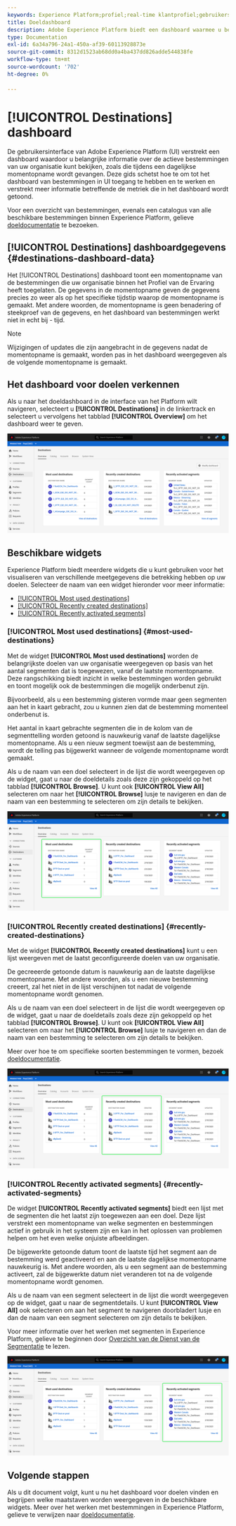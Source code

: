 ```yaml
---
keywords: Experience Platform;profiel;real-time klantprofiel;gebruikersinterface;UI;aanpassing;profiel dashboard;dashboard
title: Doeldashboard
description: Adobe Experience Platform biedt een dashboard waarmee u belangrijke informatie over de actieve doelen van uw organisatie kunt bekijken.
type: Documentation
exl-id: 6a34a796-24a1-450a-af39-60113928873e
source-git-commit: 8312d1523ab68dd0a4ba437dd826adde544838fe
workflow-type: tm+mt
source-wordcount: '702'
ht-degree: 0%

---
```


# [!UICONTROL Destinations] dashboard

De gebruikersinterface van Adobe Experience Platform (UI) verstrekt een dashboard waardoor u belangrijke informatie over de actieve bestemmingen van uw organisatie kunt bekijken, zoals die tijdens een dagelijkse momentopname wordt gevangen. Deze gids schetst hoe te om tot het dashboard van bestemmingen in UI toegang te hebben en te werken en verstrekt meer informatie betreffende de metriek die in het dashboard wordt getoond.

Voor een overzicht van bestemmingen, evenals een catalogus van alle beschikbare bestemmingen binnen Experience Platform, gelieve [doeldocumentatie](../../destinations/home.md) te bezoeken.

## [!UICONTROL Destinations] dashboardgegevens  {#destinations-dashboard-data}

Het [!UICONTROL Destinations] dashboard toont een momentopname van de bestemmingen die uw organisatie binnen het Profiel van de Ervaring heeft toegelaten. De gegevens in de momentopname geven de gegevens precies zo weer als op het specifieke tijdstip waarop de momentopname is gemaakt. Met andere woorden, de momentopname is geen benadering of steekproef van de gegevens, en het dashboard van bestemmingen werkt niet in echt bij - tijd.

>[!NOTE]
>
>Wijzigingen of updates die zijn aangebracht in de gegevens nadat de momentopname is gemaakt, worden pas in het dashboard weergegeven als de volgende momentopname is gemaakt.

## Het dashboard voor doelen verkennen

Als u naar het doeldashboard in de interface van het Platform wilt navigeren, selecteert u **[!UICONTROL Destinations]** in de linkertrack en selecteert u vervolgens het tabblad **[!UICONTROL Overview]** om het dashboard weer te geven.

![](../images/destinations/dashboard-overview.png)

## Beschikbare widgets

Experience Platform biedt meerdere widgets die u kunt gebruiken voor het visualiseren van verschillende meetgegevens die betrekking hebben op uw doelen. Selecteer de naam van een widget hieronder voor meer informatie:

* [[!UICONTROL Most used destinations]](#most-used-destinations)
* [[!UICONTROL Recently created destinations]](#recently-created-destinations)
* [[!UICONTROL Recently activated segments]](#recently-activated-segments)

### [!UICONTROL Most used destinations] {#most-used-destinations}

Met de widget **[!UICONTROL Most used destinations]** worden de belangrijkste doelen van uw organisatie weergegeven op basis van het aantal segmenten dat is toegewezen, vanaf de laatste momentopname. Deze rangschikking biedt inzicht in welke bestemmingen worden gebruikt en toont mogelijk ook de bestemmingen die mogelijk onderbenut zijn.

Bijvoorbeeld, als u een bestemming gisteren vormde maar geen segmenten aan het in kaart gebracht, zou u kunnen zien dat de bestemming momenteel onderbenut is.

Het aantal in kaart gebrachte segmenten die in de kolom van de segmenttelling worden getoond is nauwkeurig vanaf de laatste dagelijkse momentopname. Als u een nieuw segment toewijst aan de bestemming, wordt de telling pas bijgewerkt wanneer de volgende momentopname wordt gemaakt.

Als u de naam van een doel selecteert in de lijst die wordt weergegeven op de widget, gaat u naar de doeldetails zoals deze zijn gekoppeld op het tabblad **[!UICONTROL Browse]**. U kunt ook **[!UICONTROL View All]** selecteren om naar het **[!UICONTROL Browse]** lusje te navigeren en dan de naam van een bestemming te selecteren om zijn details te bekijken.

![](../images/destinations/most-used-destinations.png)

### [!UICONTROL Recently created destinations] {#recently-created-destinations}

Met de widget **[!UICONTROL Recently created destinations]** kunt u een lijst weergeven met de laatst geconfigureerde doelen van uw organisatie.

De gecreeerde getoonde datum is nauwkeurig aan de laatste dagelijkse momentopname. Met andere woorden, als u een nieuwe bestemming creeert, zal het niet in de lijst verschijnen tot nadat de volgende momentopname wordt genomen.

Als u de naam van een doel selecteert in de lijst die wordt weergegeven op de widget, gaat u naar de doeldetails zoals deze zijn gekoppeld op het tabblad **[!UICONTROL Browse]**. U kunt ook **[!UICONTROL View All]** selecteren om naar het **[!UICONTROL Browse]** lusje te navigeren en dan de naam van een bestemming te selecteren om zijn details te bekijken.

Meer over hoe te om specifieke soorten bestemmingen te vormen, bezoek [doeldocumentatie](../../destinations/home.md).

![](../images/destinations/recently-created-destinations.png)

### [!UICONTROL Recently activated segments] {#recently-activated-segments}

De widget **[!UICONTROL Recently activated segments]** biedt een lijst met de segmenten die het laatst zijn toegewezen aan een doel. Deze lijst verstrekt een momentopname van welke segmenten en bestemmingen actief in gebruik in het systeem zijn en kan in het oplossen van problemen helpen om het even welke onjuiste afbeeldingen.

De bijgewerkte getoonde datum toont de laatste tijd het segment aan de bestemming werd geactiveerd en aan de laatste dagelijkse momentopname nauwkeurig is. Met andere woorden, als u een segment aan de bestemming activeert, zal de bijgewerkte datum niet veranderen tot na de volgende momentopname wordt genomen.

Als u de naam van een segment selecteert in de lijst die wordt weergegeven op de widget, gaat u naar de segmentdetails. U kunt **[!UICONTROL View All]** ook selecteren om aan het segment te navigeren doorbladert lusje en dan de naam van een segment selecteren om zijn details te bekijken.

Voor meer informatie over het werken met segmenten in Experience Platform, gelieve te beginnen door [Overzicht van de Dienst van de Segmentatie](../../segmentation/home.md) te lezen.

![](../images/destinations/recently-activated-segments.png)

## Volgende stappen

Als u dit document volgt, kunt u nu het dashboard voor doelen vinden en begrijpen welke maatstaven worden weergegeven in de beschikbare widgets. Meer over het werken met bestemmingen in Experience Platform, gelieve te verwijzen naar [doeldocumentatie](../../destinations/home.md).
